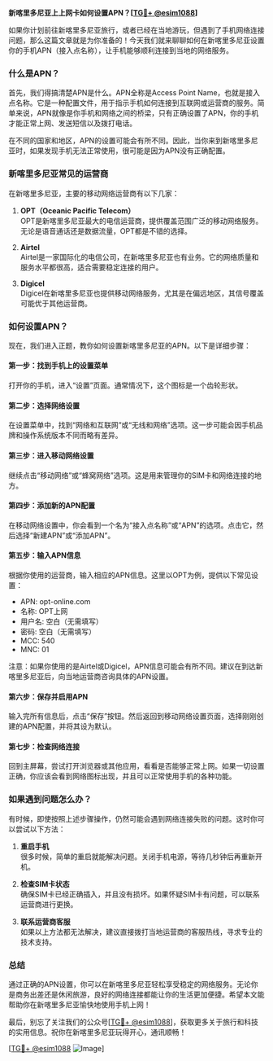 **新喀里多尼亚上上网卡如何设置APN？[[TG💪+ @esim1088](https://t.me/s/esim1088)]**

如果你计划前往新喀里多尼亚旅行，或者已经在当地游玩，但遇到了手机网络连接问题，那么这篇文章就是为你准备的！今天我们就来聊聊如何在新喀里多尼亚设置你的手机APN（接入点名称），让手机能够顺利连接到当地的网络服务。

### 什么是APN？

首先，我们得搞清楚APN是什么。APN全称是Access Point Name，也就是接入点名称。它是一种配置文件，用于指示手机如何连接到互联网或运营商的服务。简单来说，APN就像是你手机和网络之间的桥梁，只有正确设置了APN，你的手机才能正常上网、发送短信以及拨打电话。

在不同的国家和地区，APN的设置可能会有所不同。因此，当你来到新喀里多尼亚时，如果发现手机无法正常使用，很可能是因为APN没有正确配置。

### 新喀里多尼亚常见的运营商

在新喀里多尼亚，主要的移动网络运营商有以下几家：

1. **OPT（Oceanic Pacific Telecom）**  
   OPT是新喀里多尼亚最大的电信运营商，提供覆盖范围广泛的移动网络服务。无论是语音通话还是数据流量，OPT都是不错的选择。

2. **Airtel**  
   Airtel是一家国际化的电信公司，在新喀里多尼亚也有业务。它的网络质量和服务水平都很高，适合需要稳定连接的用户。

3. **Digicel**  
   Digicel在新喀里多尼亚也提供移动网络服务，尤其是在偏远地区，其信号覆盖可能优于其他运营商。

### 如何设置APN？

现在，我们进入正题，教你如何设置新喀里多尼亚的APN。以下是详细步骤：

#### 第一步：找到手机上的设置菜单
打开你的手机，进入“设置”页面。通常情况下，这个图标是一个齿轮形状。

#### 第二步：选择网络设置
在设置菜单中，找到“网络和互联网”或“无线和网络”选项。这一步可能会因手机品牌和操作系统版本不同而略有差异。

#### 第三步：进入移动网络设置
继续点击“移动网络”或“蜂窝网络”选项。这是用来管理你的SIM卡和网络连接的地方。

#### 第四步：添加新的APN配置
在移动网络设置中，你会看到一个名为“接入点名称”或“APN”的选项。点击它，然后选择“新建APN”或“添加APN”。

#### 第五步：输入APN信息
根据你使用的运营商，输入相应的APN信息。这里以OPT为例，提供以下常见设置：

- APN: opt-online.com  
- 名称: OPT上网  
- 用户名: 空白（无需填写）  
- 密码: 空白（无需填写）  
- MCC: 540  
- MNC: 01  

注意：如果你使用的是Airtel或Digicel，APN信息可能会有所不同。建议在到达新喀里多尼亚后，向当地运营商咨询具体的APN设置。

#### 第六步：保存并启用APN
输入完所有信息后，点击“保存”按钮。然后返回到移动网络设置页面，选择刚刚创建的APN配置，并将其设为默认。

#### 第七步：检查网络连接
回到主屏幕，尝试打开浏览器或其他应用，看看是否能够正常上网。如果一切设置正确，你应该会看到网络图标出现，并且可以正常使用手机的各种功能。

### 如果遇到问题怎么办？

有时候，即使按照上述步骤操作，仍然可能会遇到网络连接失败的问题。这时你可以尝试以下方法：

1. **重启手机**  
   很多时候，简单的重启就能解决问题。关闭手机电源，等待几秒钟后再重新开机。

2. **检查SIM卡状态**  
   确保SIM卡已经正确插入，并且没有损坏。如果怀疑SIM卡有问题，可以联系运营商进行更换。

3. **联系运营商客服**  
   如果以上方法都无法解决，建议直接拨打当地运营商的客服热线，寻求专业的技术支持。

### 总结

通过正确的APN设置，你可以在新喀里多尼亚轻松享受稳定的网络服务。无论你是商务出差还是休闲旅游，良好的网络连接都能让你的生活更加便捷。希望本文能帮助你在新喀里多尼亚愉快地使用手机上网！

最后，别忘了关注我们的公众号[[TG💪+ @esim1088](https://t.me/s/esim1088)]，获取更多关于旅行和科技的实用信息。祝你在新喀里多尼亚玩得开心，通讯顺畅！

[[TG💪+ @esim1088](https://t.me/s/esim1088) ![Image](https://i.postimg.cc/4NQfJmqS/Snipaste-2025-05-13-00-14-12.png)]